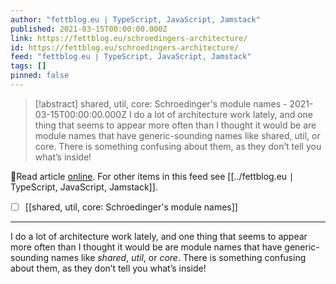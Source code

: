 ```yaml
---
author: "fettblog․eu ∣ TypeScript, JavaScript, Jamstack"
published: 2021-03-15T00:00:00.000Z
link: https://fettblog.eu/schroedingers-architecture/
id: https://fettblog.eu/schroedingers-architecture/
feed: "fettblog․eu ∣ TypeScript, JavaScript, Jamstack"
tags: []
pinned: false
---
```

> [!abstract] shared, util, core: Schroedinger's module names - 2021-03-15T00:00:00.000Z
> I do a lot of architecture work lately, and one thing that seems to appear more often than I thought it would be are module names that have generic-sounding names like shared, util, or core. There is something confusing about them, as they don’t tell you what’s inside!

🔗Read article [online](https://fettblog.eu/schroedingers-architecture/). For other items in this feed see [[../fettblog․eu ∣ TypeScript, JavaScript, Jamstack]].

- [ ] [[shared, util, core꞉ Schroedinger's module names]]
- - -
I do a lot of architecture work lately, and one thing that seems to appear more often than I thought it would be are module names that have generic-sounding names like _shared_, _util_, or _core_. There is something confusing about them, as they don’t tell you what’s inside!
